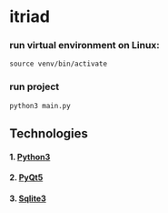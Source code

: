 # itriad

### run virtual environment on Linux:

```shell
source venv/bin/activate
```

### run project

```shell
python3 main.py
```

## Technologies

#### 1. [Python3](https://docs.python.org/3.3/)
#### 2. [PyQt5](https://pypi.org/project/PyQt5/)
#### 3. [Sqlite3](https://www.sqlite.org/index.html)
